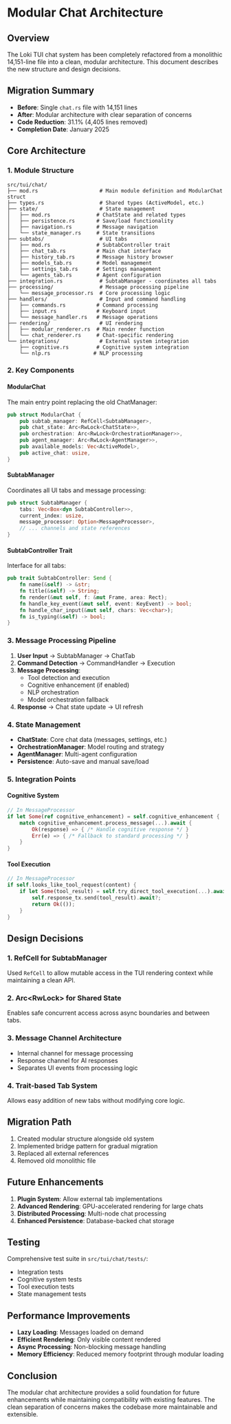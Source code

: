 # Modular Chat Architecture

## Overview

The Loki TUI chat system has been completely refactored from a monolithic 14,151-line file into a clean, modular architecture. This document describes the new structure and design decisions.

## Migration Summary

- **Before**: Single `chat.rs` file with 14,151 lines
- **After**: Modular architecture with clear separation of concerns
- **Code Reduction**: 31.1% (4,405 lines removed)
- **Completion Date**: January 2025

## Core Architecture

### 1. Module Structure

```
src/tui/chat/
├── mod.rs                    # Main module definition and ModularChat struct
├── types.rs                  # Shared types (ActiveModel, etc.)
├── state/                    # State management
│   ├── mod.rs               # ChatState and related types
│   ├── persistence.rs       # Save/load functionality
│   ├── navigation.rs        # Message navigation
│   └── state_manager.rs     # State transitions
├── subtabs/                  # UI tabs
│   ├── mod.rs               # SubtabController trait
│   ├── chat_tab.rs          # Main chat interface
│   ├── history_tab.rs       # Message history browser
│   ├── models_tab.rs        # Model management
│   ├── settings_tab.rs      # Settings management
│   └── agents_tab.rs        # Agent configuration
├── integration.rs            # SubtabManager - coordinates all tabs
├── processing/               # Message processing pipeline
│   └── message_processor.rs  # Core processing logic
├── handlers/                 # Input and command handling
│   ├── commands.rs          # Command processing
│   ├── input.rs             # Keyboard input
│   └── message_handler.rs   # Message operations
├── rendering/                # UI rendering
│   ├── modular_renderer.rs  # Main render function
│   └── chat_renderer.rs     # Chat-specific rendering
└── integrations/             # External system integration
    ├── cognitive.rs         # Cognitive system integration
    └── nlp.rs              # NLP processing
```

### 2. Key Components

#### ModularChat
The main entry point replacing the old ChatManager:

```rust
pub struct ModularChat {
    pub subtab_manager: RefCell<SubtabManager>,
    pub chat_state: Arc<RwLock<ChatState>>,
    pub orchestration: Arc<RwLock<OrchestrationManager>>,
    pub agent_manager: Arc<RwLock<AgentManager>>,
    pub available_models: Vec<ActiveModel>,
    pub active_chat: usize,
}
```

#### SubtabManager
Coordinates all UI tabs and message processing:

```rust
pub struct SubtabManager {
    tabs: Vec<Box<dyn SubtabController>>,
    current_index: usize,
    message_processor: Option<MessageProcessor>,
    // ... channels and state references
}
```

#### SubtabController Trait
Interface for all tabs:

```rust
pub trait SubtabController: Send {
    fn name(&self) -> &str;
    fn title(&self) -> String;
    fn render(&mut self, f: &mut Frame, area: Rect);
    fn handle_key_event(&mut self, event: KeyEvent) -> bool;
    fn handle_char_input(&mut self, chars: Vec<char>);
    fn is_typing(&self) -> bool;
}
```

### 3. Message Processing Pipeline

1. **User Input** → SubtabManager → ChatTab
2. **Command Detection** → CommandHandler → Execution
3. **Message Processing**:
   - Tool detection and execution
   - Cognitive enhancement (if enabled)
   - NLP orchestration
   - Model orchestration fallback
4. **Response** → Chat state update → UI refresh

### 4. State Management

- **ChatState**: Core chat data (messages, settings, etc.)
- **OrchestrationManager**: Model routing and strategy
- **AgentManager**: Multi-agent configuration
- **Persistence**: Auto-save and manual save/load

### 5. Integration Points

#### Cognitive System
```rust
// In MessageProcessor
if let Some(ref cognitive_enhancement) = self.cognitive_enhancement {
    match cognitive_enhancement.process_message(...).await {
        Ok(response) => { /* Handle cognitive response */ }
        Err(e) => { /* Fallback to standard processing */ }
    }
}
```

#### Tool Execution
```rust
// In MessageProcessor
if self.looks_like_tool_request(content) {
    if let Some(tool_result) = self.try_direct_tool_execution(...).await? {
        self.response_tx.send(tool_result).await?;
        return Ok(());
    }
}
```

## Design Decisions

### 1. RefCell for SubtabManager
Used `RefCell` to allow mutable access in the TUI rendering context while maintaining a clean API.

### 2. Arc<RwLock<T>> for Shared State
Enables safe concurrent access across async boundaries and between tabs.

### 3. Message Channel Architecture
- Internal channel for message processing
- Response channel for AI responses
- Separates UI events from processing logic

### 4. Trait-based Tab System
Allows easy addition of new tabs without modifying core logic.

## Migration Path

1. Created modular structure alongside old system
2. Implemented bridge pattern for gradual migration
3. Replaced all external references
4. Removed old monolithic file

## Future Enhancements

1. **Plugin System**: Allow external tab implementations
2. **Advanced Rendering**: GPU-accelerated rendering for large chats
3. **Distributed Processing**: Multi-node chat processing
4. **Enhanced Persistence**: Database-backed chat storage

## Testing

Comprehensive test suite in `src/tui/chat/tests/`:
- Integration tests
- Cognitive system tests
- Tool execution tests
- State management tests

## Performance Improvements

- **Lazy Loading**: Messages loaded on demand
- **Efficient Rendering**: Only visible content rendered
- **Async Processing**: Non-blocking message handling
- **Memory Efficiency**: Reduced memory footprint through modular loading

## Conclusion

The modular chat architecture provides a solid foundation for future enhancements while maintaining compatibility with existing features. The clean separation of concerns makes the codebase more maintainable and extensible.